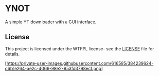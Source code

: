 # YNOT

A simple YT downloader with a GUI interface.

## License

This project is licensed under the WTFPL license- see the [LICENSE](LICENSE) file for details.

[https://private-user-images.githubusercontent.com/616585/384239624-c6b1e264-ae2c-4069-98e2-953fd3798ec1.png]
